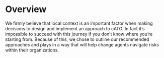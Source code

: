 # Overview

We firmly believe that local context is an important factor when making decisions to design and implement an approach to cATO. In fact it’s impossible to succeed with this journey if you don’t know where you’re starting from. Because of this, we chose to outline our recommended approaches and plays in a way that will help change agents navigate risks within their organizations. 
